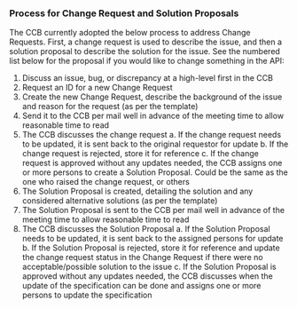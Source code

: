 ### Process for Change Request and Solution Proposals

The CCB currently adopted the below process to address Change Requests. First, a change request is used to describe the issue, and then a solution proposal to describe the solution for the issue. See the numbered list below for the proposal if you would like to change something in the API:

1. Discuss an issue, bug, or discrepancy at a high-level first in the CCB
2. Request an ID for a new Change Request
3. Create the new Change Request, describe the background of the issue and reason for the request (as per the template)
4. Send it to the CCB per mail well in advance of the meeting time to allow reasonable time to read
5. The CCB discusses the change request
   a. If the change request needs to be updated, it is sent back to the original requestor for update
   b. If the change request is rejected, store it for reference
   c. If the change request is approved without any updates needed, the CCB assigns one or more persons to create a Solution Proposal. Could be the same as the one who raised the change request, or others
6. The Solution Proposal is created, detailing the solution and any considered alternative solutions (as per the template)
7. The Solution Proposal is sent to the CCB per mail well in advance of the meeting time to allow reasonable time to read
8. The CCB discusses the Solution Proposal
   a. If the Solution Proposal needs to be updated, it is sent back to the assigned persons for update
   b. If the Solution Proposal is rejected, store it for reference and update the change request status in the Change Request if there were no acceptable/possible solution to the issue
   c. If the Solution Proposal is approved without any updates needed, the CCB discusses when the update of the specification can be done and assigns one or more persons to update the specification
